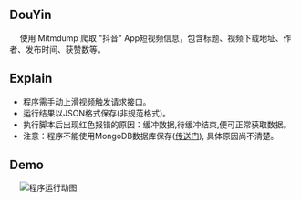 ## DouYin
&emsp; 使用 Mitmdump 爬取 "抖音" App短视频信息，包含标题、视频下载地址、作者、发布时间、获赞数等。

## Explain
+ 程序需手动上滑视频触发请求接口。
+ 运行结果以JSON格式保存(非规范格式)。
+ 执行脚本后出现红色报错的原因：缓冲数据,待缓冲结束,便可正常获取数据。
+ 注意：程序不能使用MongoDB数据库保存([传送门](https://github.com/Python3WebSpider/IGetGet/issues/1)), 具体原因尚不清楚。

## Demo
&emsp; ![程序运行动图](https://github.com/Northxw/Python3_WebSpider/blob/master/10-DouYin/demo/demo.gif)
